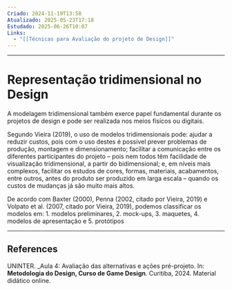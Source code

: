 ```yaml
---
Criado: 2024-11-19T13:58
Atualizado: 2025-05-23T17:18
Estudado: 2025-06-26T10:07
Links:
  - "[[Técnicas para Avaliação do projeto de Design]]"
---
```

---
# Representação tridimensional no Design

A modelagem tridimensional também exerce papel fundamental durante os projetos de design e pode ser realizada nos meios físicos ou digitais.

Segundo Vieira (2019), o uso de modelos tridimensionais pode: ajudar a reduzir custos, pois com o uso destes é possível prever problemas de produção, montagem e dimensionamento; facilitar a comunicação entre os diferentes participantes do projeto – pois nem todos têm facilidade de visualização tridimensional, a partir do bidimensional; e, em níveis mais complexos, facilitar os estudos de cores, formas, materiais, acabamentos, entre outros, antes do produto ser produzido em larga escala – quando os custos de mudanças já são muito mais altos.

De acordo com Baxter (2000), Penna (2002, citado por Vieira, 2019) e Volpato et al. (2007, citado por Vieira, 2019), podemos classificar os modelos em: 1. modelos preliminares, 2. mock-ups, 3. maquetes, 4. modelos de apresentação e 5. protótipos


---
## References

UNINTER.  _Aula 4: Avaliação das alternativas e ações pré-projeto. In: **Metodologia do Design, Curso de Game Design**. Curitiba, 2024. Material didático online.